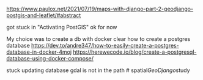 https://www.paulox.net/2021/07/19/maps-with-django-part-2-geodjango-postgis-and-leaflet/#abstract

got stuck in "Activating PostGIS" ok for now

My choice was to create a db with docker
clear how to create a postgres database
https://dev.to/andre347/how-to-easily-create-a-postgres-database-in-docker-4moj
https://herewecode.io/blog/create-a-postgresql-database-using-docker-compose/

stuck updating database
gdal is not in the path
#   s p a t i a l _ G e o D j a n g o _ s t u d y  
 